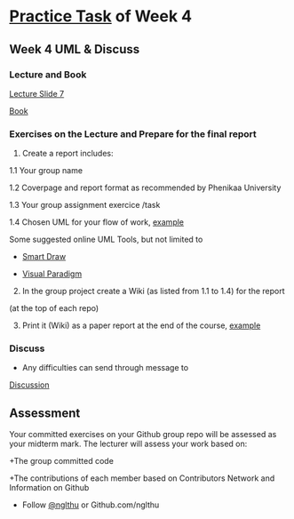 # [Practice Task](https://nglthu.github.io/OOP_References/Practice_week4) of Week 4

## Week 4 UML & Discuss

### Lecture and Book


[Lecture Slide 7](https://nglthu.github.io/OOP_References/Slides/UML.pdf)

[Book](https://nglthu.github.io/Books/java/BruceEckel_Thinking_in_Java_4th_Edition.pdf)

### Exercises on the Lecture and Prepare for the final report


1. Create a report includes:
   
1.1 Your group name
   
1.2 Coverpage and report format as recommended by Phenikaa University   

1.3 Your group assignment exercice /task

1.4 Chosen UML for your flow of work, [example](https://nglthu.github.io/OOP_References/UML)
   
   Some suggested online UML Tools, but not limited to
   
   + [Smart Draw](https://app.smartdraw.com/?nsu=1)
     
   + [Visual Paradigm](https://online.visual-paradigm.com/drive/#diagramlist:proj=0&diagram=list)


2. In the group project create a Wiki (as listed from 1.1 to 1.4) for the report
  
(at the top of each repo)

3. Print it (Wiki) as a paper report at the end of the course, [example](https://github.com/nglthu/OOP_References/wiki/Management_for_Hospital)


### Discuss
+ Any difficulties can send through message to 

[Discussion](https://github.com/nglthu/OOP_References/discussions)

## Assessment

Your committed exercises on your Github group repo will be assessed as your midterm mark.
The lecturer will assess your work based on:

+The group committed code

+The contributions of each member based on Contributors Network and Information on Github


+ Follow [@nglthu](https://github.com/nglthu) or Github.com/nglthu

 
